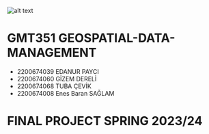 ![alt text](https://www.freelogovectors.net/wp-content/uploads/2020/07/hacettepe-universitesi-logo-768x178.png)

# GMT351 GEOSPATIAL-DATA-MANAGEMENT

* 2200674039 EDANUR PAYCI
* 2200674060 GİZEM DERELİ
* 2200674068 TUBA ÇEVİK
* 2200674008 Enes Baran SAĞLAM

# FINAL PROJECT SPRING 2023/24

